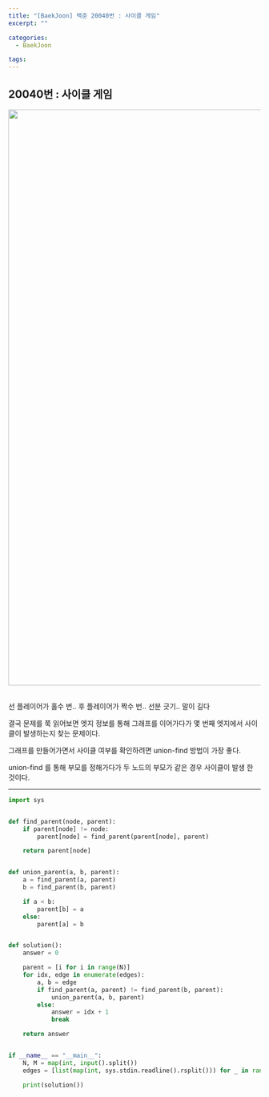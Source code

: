 ```yaml
---
title: "[BaekJoon] 백준 20040번 : 사이클 게임"
excerpt: ""

categories:
  - BaekJoon

tags:
---
```


## 20040번 : 사이클 게임

<center><img width="1150" alt="" src="https://user-images.githubusercontent.com/54533309/114137113-ad594000-9946-11eb-8369-558f283bb510.png">
</center>


<br>

선 플레이어가 홀수 번.. 후 플레이어가 짝수 번.. 선분 긋기.. 말이 길다

결국 문제를 쭉 읽어보면 엣지 정보를 통해 그래프를 이어가다가 몇 번째 엣지에서 사이클이 발생하는지 찾는 문제이다.

그래프를 만들어가면서 사이클 여부를 확인하려면 union-find 방법이 가장 좋다.

union-find 를 통해 부모를 정해가다가 두 노드의 부모가 같은 경우 사이클이 발생 한 것이다.

---

```python
import sys


def find_parent(node, parent):
    if parent[node] != node:
        parent[node] = find_parent(parent[node], parent)

    return parent[node]


def union_parent(a, b, parent):
    a = find_parent(a, parent)
    b = find_parent(b, parent)

    if a < b:
        parent[b] = a
    else:
        parent[a] = b


def solution():
    answer = 0

    parent = [i for i in range(N)]
    for idx, edge in enumerate(edges):
        a, b = edge
        if find_parent(a, parent) != find_parent(b, parent):
            union_parent(a, b, parent)
        else:
            answer = idx + 1
            break

    return answer


if __name__ == "__main__":
    N, M = map(int, input().split())
    edges = [list(map(int, sys.stdin.readline().rsplit())) for _ in range(M)]

    print(solution())
```

<br>